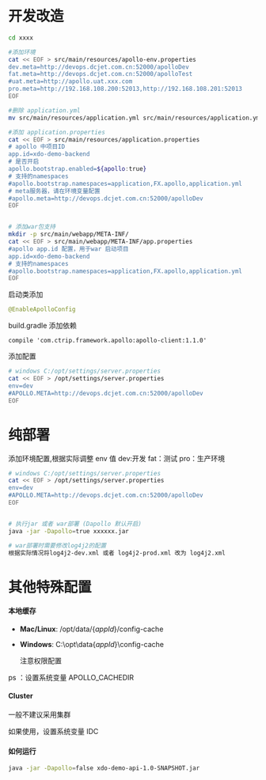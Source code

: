 # 开发改造

```bash
cd xxxx

#添加环境
cat << EOF > src/main/resources/apollo-env.properties
dev.meta=http://devops.dcjet.com.cn:52000/apolloDev
fat.meta=http://devops.dcjet.com.cn:52000/apolloTest
#uat.meta=http://apollo.uat.xxx.com
pro.meta=http://192.168.108.200:52013,http://192.168.108.201:52013
EOF

#删除 application.yml
mv src/main/resources/application.yml src/main/resources/application.yml.bak

#添加 application.properties
cat << EOF > src/main/resources/application.properties
# apollo 中项目ID
app.id=xdo-demo-backend
# 是否开启
apollo.bootstrap.enabled=${apollo:true}
# 支持的namespaces
#apollo.bootstrap.namespaces=application,FX.apollo,application.yml
# meta服务器，请在环境变量配置
#apollo.meta=http://devops.dcjet.com.cn:52000/apolloDev
EOF


# 添加war包支持
mkdir -p src/main/webapp/META-INF/
cat << EOF > src/main/webapp/META-INF/app.properties
#apollo app.id 配置，用于war 启动项目
app.id=xdo-demo-backend
# 支持的namespaces
#apollo.bootstrap.namespaces=application,FX.apollo,application.yml
EOF

```

启动类添加

```java
@EnableApolloConfig
```

build.gradle 添加依赖

```
compile 'com.ctrip.framework.apollo:apollo-client:1.1.0'
```

添加配置

```bash
# windows C:/opt/settings/server.properties
cat << EOF > /opt/settings/server.properties
env=dev
#APOLLO.META=http://devops.dcjet.com.cn:52000/apolloDev
EOF


```



# 纯部署

添加环境配置,根据实际调整 env 值  dev:开发  fat：测试    pro：生产环境

```bash
# windows C:/opt/settings/server.properties
cat << EOF > /opt/settings/server.properties
env=dev
#APOLLO.META=http://devops.dcjet.com.cn:52000/apolloDev
EOF


# 执行jar 或者 war部署 (Dapollo 默认开启)
java -jar -Dapollo=true xxxxxx.jar

# war部署时需要修改log4j2的配置
根据实际情况将log4j2-dev.xml 或者 log4j2-prod.xml 改为 log4j2.xml
```



# 其他特殊配置

#### 本地缓存

- **Mac/Linux**: /opt/data/{*appId*}/config-cache

- **Windows**: C:\opt\data\{*appId*}\config-cache

  注意权限配置

ps ：设置系统变量 APOLLO_CACHEDIR



#### Cluster

一般不建议采用集群

如果使用，设置系统变量 IDC



#### 如何运行

```bash
java -jar -Dapollo=false xdo-demo-api-1.0-SNAPSHOT.jar
```


